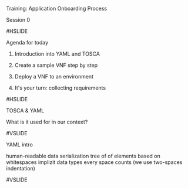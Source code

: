 Training: Application Onboarding Process


Session 0

#HSLIDE


Agenda for today

1. Introduction into YAML and TOSCA

2. Create a sample VNF step by step

3. Deploy a VNF to an environment

4. It's your turn: collecting requirements

#HSLIDE


TOSCA & YAML


What is it used for in our context?

#VSLIDE


YAML intro


human-readable data serialization
tree of of elements based on whitespaces
implizit data types
every space counts (we use two-spaces indentation)


#VSLIDE

